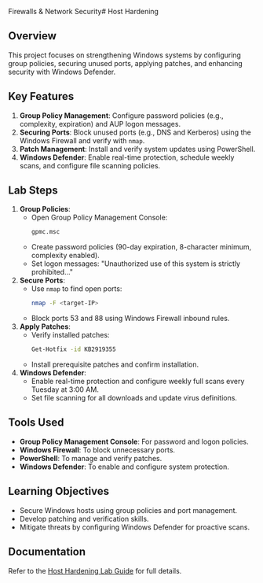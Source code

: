 Firewalls & Network Security# Host Hardening

## Overview
This project focuses on strengthening Windows systems by configuring group policies, securing unused ports, applying patches, and enhancing security with Windows Defender.

## Key Features
1. **Group Policy Management**: Configure password policies (e.g., complexity, expiration) and AUP logon messages.
2. **Securing Ports**: Block unused ports (e.g., DNS and Kerberos) using the Windows Firewall and verify with `nmap`.
3. **Patch Management**: Install and verify system updates using PowerShell.
4. **Windows Defender**: Enable real-time protection, schedule weekly scans, and configure file scanning policies.

## Lab Steps
1. **Group Policies**:
   - Open Group Policy Management Console:
     ```bash
     gpmc.msc
     ```
   - Create password policies (90-day expiration, 8-character minimum, complexity enabled).
   - Set logon messages: "Unauthorized use of this system is strictly prohibited..."
2. **Secure Ports**:
   - Use `nmap` to find open ports:
     ```bash
     nmap -F <target-IP>
     ```
   - Block ports 53 and 88 using Windows Firewall inbound rules.
3. **Apply Patches**:
   - Verify installed patches:
     ```bash
     Get-Hotfix -id KB2919355
     ```
   - Install prerequisite patches and confirm installation.
4. **Windows Defender**:
   - Enable real-time protection and configure weekly full scans every Tuesday at 3:00 AM.
   - Set file scanning for all downloads and update virus definitions.

## Tools Used
- **Group Policy Management Console**: For password and logon policies.
- **Windows Firewall**: To block unnecessary ports.
- **PowerShell**: To manage and verify patches.
- **Windows Defender**: To enable and configure system protection.

## Learning Objectives
- Secure Windows hosts using group policies and port management.
- Develop patching and verification skills.
- Mitigate threats by configuring Windows Defender for proactive scans.

## Documentation
Refer to the [Host Hardening Lab Guide](https://github.com/StephVergil/Firewalls-Network-Security/blob/main/Host%20Hardening.docx)  for full details.
